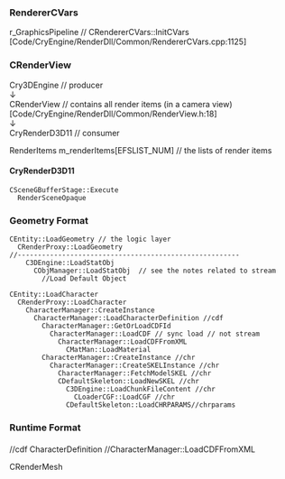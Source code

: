
### RendererCVars  

r_GraphicsPipeline // CRendererCVars::InitCVars \[Code/CryEngine/RenderDll/Common/RendererCVars.cpp:1125\]  

### CRenderView  

Cry3DEngine // producer   
     ↓   
CRenderView  // contains all render items (in a camera view) \[Code/CryEngine/RenderDll/Common/RenderView.h:18\]    
     ↓  
CryRenderD3D11  // consumer   


RenderItems m_renderItems[EFSLIST_NUM] // the lists of render items


#### CryRenderD3D11  

```  
CSceneGBufferStage::Execute
  RenderSceneOpaque   
```  

### Geometry Format

```  
CEntity::LoadGeometry // the logic layer   
  CRenderProxy::LoadGeometry 
//-------------------------------------------------------  
    C3DEngine::LoadStatObj
      CObjManager::LoadStatObj  // see the notes related to stream
        //Load Default Object

```  

```   
CEntity::LoadCharacter 
  CRenderProxy::LoadCharacter
    CharacterManager::CreateInstance
      CharacterManager::LoadCharacterDefinition //cdf 
        CharacterManager::GetOrLoadCDFId
          CharacterManager::LoadCDF // sync load // not stream
            CharacterManager::LoadCDFFromXML 
              CMatMan::LoadMaterial  
        CharacterManager::CreateInstance //chr  
          CharacterManager::CreateSKELInstance //chr
            CharacterManager::FetchModelSKEL //chr
            CDefaultSkeleton::LoadNewSKEL //chr
              C3DEngine::LoadChunkFileContent //chr
                CLoaderCGF::LoadCGF //chr
              CDefaultSkeleton::LoadCHRPARAMS//chrparams
```   

### Runtime Format   

#### 
//cdf CharacterDefinition //CharacterManager::LoadCDFFromXML  

CRenderMesh 